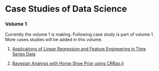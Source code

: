 # Case Studies of Data Science

### Volume 1

Currently the volume 1 is making. Following case study is part of volume 1. More cases studies will be added in this volume.

1. [Applications of Linear Regression and Feature Engineering in Time Series Data](https://github.com/sourish-cmi/DS-Case-Studies/tree/main/Volume-01/TS%20Analysis%20of%20AirPassenger%20Data%20Set%20using%20R)

2. [Bayesian Analysis with Horse Shoe Prior using CRRao.jl](https://github.com/sourish-cmi/DS-Case-Studies/tree/main/Volume-01/Bayesian%20Analysis%20with%20Horse%20Shoe%20Prior%20using%20CRRao)
